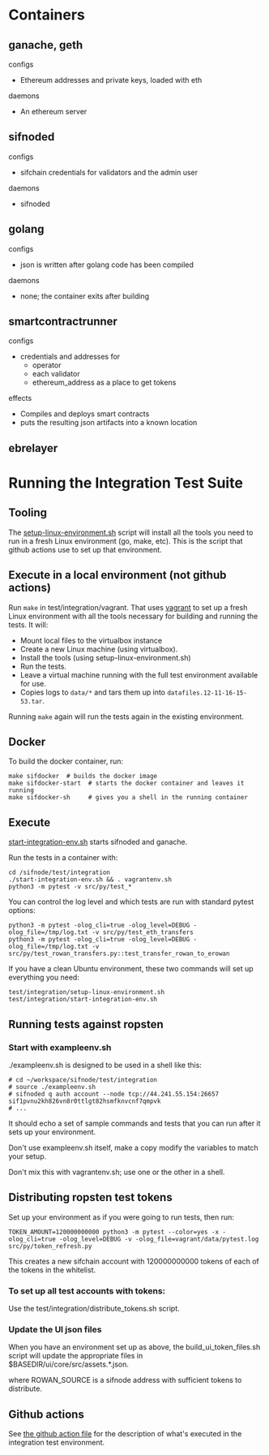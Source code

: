 # Containers

## ganache, geth

configs
- Ethereum addresses and private keys, loaded with eth
  
daemons
- An ethereum server

## sifnoded

configs
- sifchain credentials for validators and the admin user

daemons
- sifnoded

## golang

configs
- json is written after golang code has been compiled

daemons
- none; the container exits after building

## smartcontractrunner

configs
- credentials and addresses for
    - operator
    - each validator
    - ethereum_address as a place to get tokens
    
effects
- Compiles and deploys smart contracts
- puts the resulting json artifacts into a known location

## ebrelayer


# Running the Integration Test Suite

## Tooling

The [setup-linux-environment.sh](./setup-linux-environment.sh) script will install all the tools you need to run in a fresh Linux environment (go, make, etc).  This is the script that github actions use to set up that environment.

## Execute in a local environment (not github actions)

Run `make` in test/integration/vagrant.  That uses [vagrant](https://www.vagrantup.com/docs/installation) to set up a fresh Linux environment with all the tools necessary for building and running the tests.  It will:

*  Mount local files to the virtualbox instance
*  Create a new Linux machine (using virtualbox).
*  Install the tools (using setup-linux-environment.sh)
*  Run the tests.
*  Leave a virtual machine running with the full test environment available for use.
*  Copies logs to `data/*` and tars them up into `datafiles.12-11-16-15-53.tar`.

Running `make` again will run the tests again in the existing environment.

## Docker

To build the docker container, run:

```
make sifdocker  # builds the docker image
make sifdocker-start  # starts the docker container and leaves it running
make sifdocker-sh     # gives you a shell in the running container
```
## Execute

[start-integration-env.sh](./start-integration-env.sh) starts 
sifnoded and ganache.

Run the tests in a container with:

```
cd /sifnode/test/integration
./start-integration-env.sh && . vagrantenv.sh
python3 -m pytest -v src/py/test_*
```

You can control the log level and which tests are run
with standard pytest options:

```
python3 -m pytest -olog_cli=true -olog_level=DEBUG -olog_file=/tmp/log.txt -v src/py/test_eth_transfers
python3 -m pytest -olog_cli=true -olog_level=DEBUG -olog_file=/tmp/log.txt -v src/py/test_rowan_transfers.py::test_transfer_rowan_to_erowan
```
If you have a clean Ubuntu environment, these two commands will set up everything you need:

```
test/integration/setup-linux-environment.sh
test/integration/start-integration-env.sh
```

## Running tests against ropsten

### Start with exampleenv.sh

./exampleenv.sh is designed to be used in a shell like this:

```
# cd ~/workspace/sifnode/test/integration 
# source ./exampleenv.sh
# sifnoded q auth account --node tcp://44.241.55.154:26657 sif1pvnu2kh826vn8r0ttlgt82hsmfknvcnf7qmpvk
# ...
```

It should echo a set of sample commands and tests that you can run 
after it sets up your environment.

 Don't use exampleenv.sh itself, make a copy modify the variables to match your setup.

Don't mix this with vagrantenv.sh; use one or the other in a shell.

## Distributing ropsten test tokens

Set up your environment as if you were going to run tests, then run:
```
TOKEN_AMOUNT=120000000000 python3 -m pytest --color=yes -x -olog_cli=true -olog_level=DEBUG -v -olog_file=vagrant/data/pytest.log src/py/token_refresh.py
```

This creates a new sifchain account with 120000000000 tokens of each of the tokens in the whitelist.  

### To set up all test accounts with tokens:

Use the test/integration/distribute_tokens.sh script.

### Update the UI json files

When you have an environment set up as above, the build_ui_token_files.sh script will update the appropriate files in 
$BASEDIR/ui/core/src/assets.*.json.

where ROWAN_SOURCE is a sifnode address with sufficient tokens to distribute.

## Github actions

See [the github action file](../../.github/workflows/integrationtest.yml) for the description of what's executed in the integration test environment.
